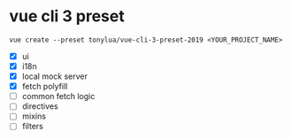 # vue cli 3 preset

```
vue create --preset tonylua/vue-cli-3-preset-2019 <YOUR_PROJECT_NAME>
```

- [x] ui
- [x] i18n
- [x] local mock server
- [x] fetch polyfill
- [ ] common fetch logic
- [ ] directives
- [ ] mixins
- [ ] filters